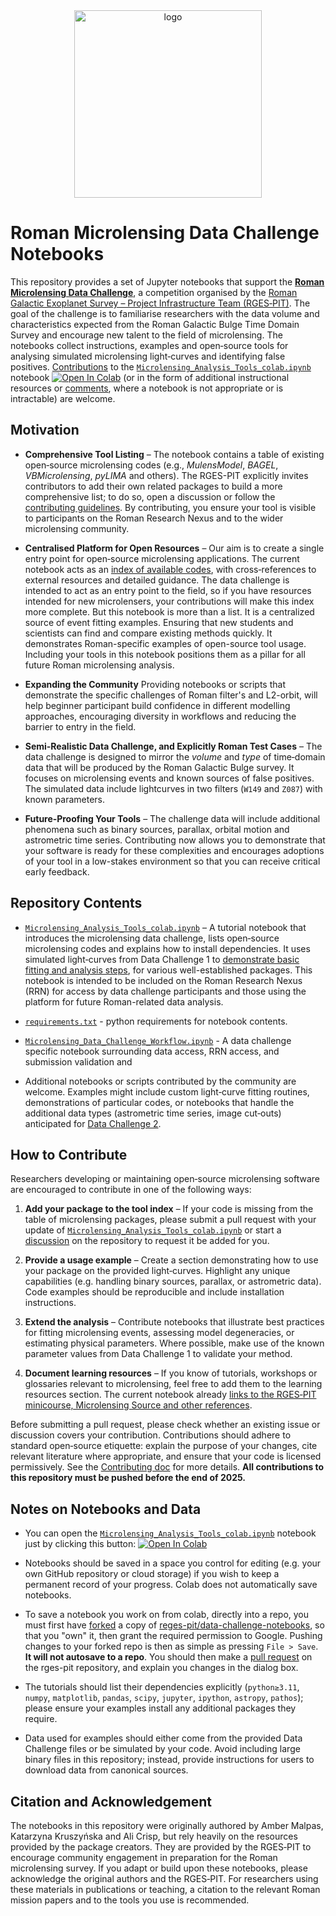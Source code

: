 <div align="center">
    <a href="https://github.com/reges-pit">
        <img src="https://github.com/rges-pit/data-challenge-notebooks/blob/main/rges-pit_logo.png?raw=true" alt="logo" width="300"/>
    </a>
</div>

# Roman Microlensing Data Challenge Notebooks

This repository provides a set of Jupyter notebooks that support the [**Roman Microlensing Data Challenge**](https://rges-pit.org/outreach/), a competition organised by the [Roman Galactic Exoplanet Survey – Project Infrastructure Team (RGES‑PIT)](https://rges-pit.org/). The goal of the challenge is to familiarise researchers with the data volume and characteristics expected from the Roman Galactic Bulge Time Domain Survey and encourage new talent to the field of microlensing. The notebooks collect instructions, examples and open‑source tools for analysing simulated microlensing light‑curves and identifying false positives. [Contributions](https://github.com/rges-pit/data-challenge-notebooks/blob/main/CONTRIBUTING.md) to the [`Microlensing_Analysis_Tools_colab.ipynb`](https://github.com/rges-pit/data-challenge-notebooks/blob/main/Microlensing_Analysis_Tools_colab.ipynb) notebook <a href="https://colab.research.google.com/github/rges-pit/data-challenge-notebooks/blob/main/Microlensing_Analysis_Tools_colab.ipynb" target="_parent"><img src="https://colab.research.google.com/assets/colab-badge.svg" alt="Open In Colab"/></a> (or in the form of additional instructional resources or [comments](https://github.com/rges-pit/data-challenge-notebooks/discussions), where a notebook is not appropriate or is intractable) are welcome. 

## Motivation

-   **Comprehensive Tool Listing** – The notebook contains a table of existing open‑source microlensing codes (e.g., _MulensModel_, _BAGEL_, _VBMicrolensing_, _pyLIMA_ and others). The RGES-PIT explicitly invites contributors to add their own related packages to build a more comprehensive list; to do so, open a discussion or follow the [contributing guidelines](https://github.com/rges-pit/data-challenge-notebooks/blob/main/CONTRIBUTING.md). By contributing, you ensure your tool is visible to participants on the Roman Research Nexus and to the wider microlensing community.
    
-   **Centralised Platform for Open Resources** – Our aim is to create a single entry point for open‑source microlensing applications. The current notebook acts as an [index of available codes](https://github.com/rges-pit/data-challenge-notebooks/blob/main/Microlensing_Analysis_Tools_colab.ipynb#L219-L222), with cross‑references to external resources and detailed guidance. The data challenge is intended to act as an entry point to the field, so if you have resources intended for new microlensers, your contributions will make this index more complete. But this notebook is more than a list. It is a centralized source of event fitting examples. Ensuring that new students and scientists can find and compare existing methods quickly. It demonstrates Roman-specific examples of open-source tool usage. Including your tools in this notebook positions them as a pillar for all future Roman microlensing analysis.

-   **Expanding the Community** Providing notebooks or scripts that demonstrate the specific challenges of Roman filter's and L2-orbit, will help beginner participant build confidence in different modelling approaches, encouraging diversity in workflows and reducing the barrier to entry in the field.

-   **Semi‑Realistic Data Challenge, and Explicitly Roman Test Cases** – The data challenge is designed to mirror the _volume_ and _type_ of time‑domain data that will be produced by the Roman Galactic Bulge survey. It focuses on microlensing events and known sources of false positives. The simulated data include lightcurves in two filters (`W149` and `Z087`) with known parameters.
    
-   **Future‑Proofing Your Tools** – The challenge data will include additional phenomena such as binary sources, parallax, orbital motion and astrometric time series. Contributing now allows you to demonstrate that your software is ready for these complexities and encourages adoptions of your tool in a low-stakes environment so that you can receive critical early feedback.

## Repository Contents

-   [`Microlensing_Analysis_Tools_colab.ipynb`](https://github.com/rges-pit/data-challenge-notebooks/blob/main/Microlensing_Analysis_Tools_colab.ipynb) – A tutorial notebook that introduces the microlensing data challenge, lists open‑source microlensing codes and explains how to install dependencies. It uses simulated light‑curves from Data Challenge 1 to [demonstrate basic fitting and analysis steps](https://github.com/rges-pit/data-challenge-notebooks/blob/main/Microlensing_Analysis_Tools_colab.ipynb#L225-L228), for various well-established packages. This notebook is intended to be included on the Roman Research Nexus (RRN) for access by data challenge participants and those using the platform for future Roman-related data analysis.

-   [`requirements.txt`](https://github.com/rges-pit/data-challenge-notebooks/blob/main/requirements.txt) - python requirements for notebook contents.

-   [`Microlensing_Data_Challenge_Workflow.ipynb`](https://github.com/rges-pit/data-challenge-notebooks/blob/main/Microlensing_Data_Challenge_Workflow.ipynb) - A data challenge specific notebook surrounding data access, RRN access, and submission validation and
    
-   Additional notebooks or scripts contributed by the community are welcome. Examples might include custom light‑curve fitting routines, demonstrations of particular codes, or notebooks that handle the additional data types (astrometric time series, image cut‑outs) anticipated for [Data Challenge 2](https://rges-pit.org/outreach/).

## How to Contribute

Researchers developing or maintaining open‑source microlensing software are encouraged to contribute in one of the following ways:

1.  **Add your package to the tool index** – If your code is missing from the table of microlensing packages, please submit a pull request with your update of [`Microlensing_Analysis_Tools_colab.ipynb`](https://github.com/rges-pit/data-challenge-notebooks/blob/main/Microlensing_Analysis_Tools_colab.ipynb) or start a [discussion](https://github.com/rges-pit/data-challenge-notebooks/discussions) on the repository to request it be added for you.
    
2.  **Provide a usage example** – Create a section demonstrating how to use your package on the provided light‑curves. Highlight any unique capabilities (e.g. handling binary sources, parallax, or astrometric data). Code examples should be reproducible and include installation instructions.
    
3.  **Extend the analysis** – Contribute notebooks that illustrate best practices for fitting microlensing events, assessing model degeneracies, or estimating physical parameters. Where possible, make use of the known parameter values from Data Challenge 1 to validate your method.
    
4.  **Document learning resources** – If you know of tutorials, workshops or glossaries relevant to microlensing, feel free to add them to the learning resources section. The current notebook already [links to the RGES‑PIT minicourse, Microlensing Source and other references](https://github.com/rges-pit/data-challenge-notebooks/blob/main/Microlensing_Analysis_Tools_colab.ipynb#L268-L290).

Before submitting a pull request, please check whether an existing issue or discussion covers your contribution. Contributions should adhere to standard open‑source etiquette: explain the purpose of your changes, cite relevant literature where appropriate, and ensure that your code is licensed permissively. See the [Contributing doc](https://github.com/rges-pit/data-challenge-notebooks/blob/main/CONTRIBUTING.md) for more details. **All contributions to this repository must be pushed before the end of 2025.**

## Notes on Notebooks and Data

-   You can open the [`Microlensing_Analysis_Tools_colab.ipynb`](https://github.com/rges-pit/data-challenge-notebooks/blob/main/Microlensing_Analysis_Tools_colab.ipynb) notebook just by clicking this button:         <a href="https://colab.research.google.com/github/rges-pit/data-challenge-notebooks/blob/main/Microlensing_Analysis_Tools_colab.ipynb" target="_parent"><img src="https://colab.research.google.com/assets/colab-badge.svg" alt="Open In Colab"/></a>

-   Notebooks should be saved in a space you control for editing (e.g. your own GitHub repository or cloud storage) if you wish to keep a permanent record of your progress. Colab does not automatically save notebooks.

-   To save a notebook you work on from colab, directly into a repo, you must first have [forked](https://docs.github.com/en/pull-requests/collaborating-with-pull-requests/working-with-forks/fork-a-repo) a copy of [reges-pit/data-challenge-notebooks](https://github.com/rges-pit/data-challenge-notebooks), so that you "own" it, then grant the required permission to Google. Pushing changes to your forked repo is then as simple as pressing `File > Save`. **It will not autosave to a repo**. You should then make a [pull request](https://docs.github.com/en/pull-requests/collaborating-with-pull-requests/proposing-changes-to-your-work-with-pull-requests/creating-a-pull-request) on the rges-pit repository, and explain you changes in the dialog box.
    
-   The tutorials should list their dependencies explicitly (`python≥3.11`, `numpy`, `matplotlib`, `pandas`, `scipy`, `jupyter`, `ipython`, `astropy`, `pathos`); please ensure your examples install any additional packages they require.
    
-   Data used for examples should either come from the provided Data Challenge files or be simulated by your code. Avoid including large binary files in this repository; instead, provide instructions for users to download data from canonical sources.
    

## Citation and Acknowledgement

The notebooks in this repository were originally authored by Amber Malpas, Katarzyna Kruszyńska and Ali Crisp, but rely heavily on the resources provided by the package creators. They are provided by the RGES‑PIT to encourage community engagement in preparation for the Roman microlensing survey. If you adapt or build upon these notebooks, please acknowledge the original authors and the RGES‑PIT. For researchers using these materials in publications or teaching, a citation to the relevant Roman mission papers and to the tools you use is recommended.
